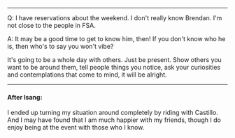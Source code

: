 
--- 

Q: I have reservations about the weekend. I don't really know Brendan. I'm not close to the people in FSA.

A: It may be a good time to get to know him, then! If you don't know who he is, then who's to say you won't vibe? 

It's going to be a whole day with others. Just be present. Show others you want to be around them, tell people things you notice, ask your curiosities and contemplations that come to mind, it will be alright.

---

#### After Isang:
I ended up turning my situation around completely by riding with Castillo. And I may have found that I am much happier with my friends, though I do enjoy being at the event with those who I know.